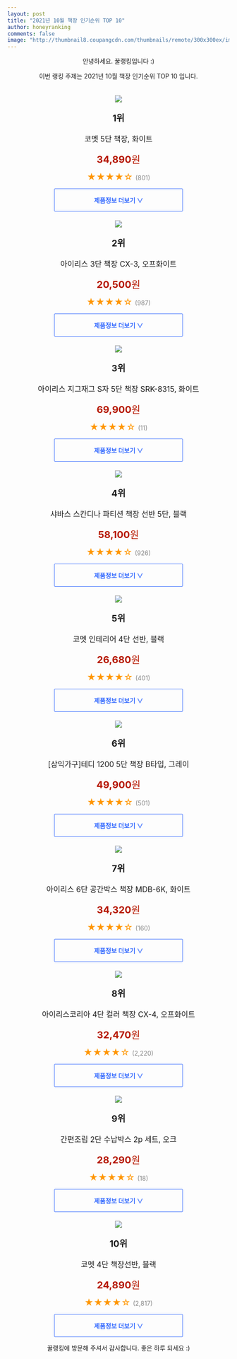 ```yaml
--- 
layout: post 
title: "2021년 10월 책장 인기순위 TOP 10" 
author: honeyranking 
comments: false 
image: "http://thumbnail8.coupangcdn.com/thumbnails/remote/300x300ex/image/retail/images/1639059270507055-be5b5d22-4f24-4c25-8131-d864987cc72b.jpg" 
--- 
```

<p style="text-align: center;">안녕하세요. 꿀랭킹입니다 :)</p> <p style="text-align: center;">이번 랭킹 주제는 2021년 10월 책장 인기순위 TOP 10 입니다.</p><center><img src="http://thumbnail8.coupangcdn.com/thumbnails/remote/300x300ex/image/retail/images/1639059270507055-be5b5d22-4f24-4c25-8131-d864987cc72b.jpg" style="margin-top:20px" /></center> <p style="text-align: center; font-size: 20px"><b>1위</b></p> <p style="text-align: center; font-size: 17px">코멧 5단 책장, 화이트</p> <p style="text-align: center;"><span style="color: #b61800; font-size: 22px;"><b>34,890</b>원</span></p> <p style="text-align: center;"><span style="color: #ff9600; font-size: 20px;">★★★★☆ </span><span style="color: #878787;">(801)</span></p> <center><a href="https://coupa.ng/b8sndO"> <div style="font-size: 14px; display: inline-block; padding: 15px 90px; color: #346aff; border-radius: 2px; border: 1px solid #346aff; cursor: pointer;"><b>제품정보 더보기 &or;</b></div> </a></center><center><img src="http://thumbnail9.coupangcdn.com/thumbnails/remote/300x300ex/image/retail/images/176712065072527-2b820d4d-9709-4458-bb9f-2fd006df7242.jpg" style="margin-top:20px" /></center> <p style="text-align: center; font-size: 20px"><b>2위</b></p> <p style="text-align: center; font-size: 17px">아이리스 3단 책장 CX-3, 오프화이트</p> <p style="text-align: center;"><span style="color: #b61800; font-size: 22px;"><b>20,500</b>원</span></p> <p style="text-align: center;"><span style="color: #ff9600; font-size: 20px;">★★★★☆ </span><span style="color: #878787;">(987)</span></p> <center><a href="https://coupa.ng/b8sndS"> <div style="font-size: 14px; display: inline-block; padding: 15px 90px; color: #346aff; border-radius: 2px; border: 1px solid #346aff; cursor: pointer;"><b>제품정보 더보기 &or;</b></div> </a></center><center><img src="http://thumbnail7.coupangcdn.com/thumbnails/remote/300x300ex/image/rs_quotation_api/zbwiknwx/cb6044d45ead47388d003e76157675d7.jpg" style="margin-top:20px" /></center> <p style="text-align: center; font-size: 20px"><b>3위</b></p> <p style="text-align: center; font-size: 17px">아이리스 지그재그 S자 5단 책장 SRK-8315, 화이트</p> <p style="text-align: center;"><span style="color: #b61800; font-size: 22px;"><b>69,900</b>원</span></p> <p style="text-align: center;"><span style="color: #ff9600; font-size: 20px;">★★★★☆ </span><span style="color: #878787;">(11)</span></p> <center><a href="https://coupa.ng/b8sndU"> <div style="font-size: 14px; display: inline-block; padding: 15px 90px; color: #346aff; border-radius: 2px; border: 1px solid #346aff; cursor: pointer;"><b>제품정보 더보기 &or;</b></div> </a></center><center><img src="http://thumbnail10.coupangcdn.com/thumbnails/remote/300x300ex/image/retail/images/2020/06/26/17/1/cc33b6cc-cfec-47ca-8daa-eff2c264ce18.jpg" style="margin-top:20px" /></center> <p style="text-align: center; font-size: 20px"><b>4위</b></p> <p style="text-align: center; font-size: 17px">샤바스 스칸디나 파티션 책장 선반 5단, 블랙</p> <p style="text-align: center;"><span style="color: #b61800; font-size: 22px;"><b>58,100</b>원</span></p> <p style="text-align: center;"><span style="color: #ff9600; font-size: 20px;">★★★★☆ </span><span style="color: #878787;">(926)</span></p> <center><a href="https://coupa.ng/b8sndX"> <div style="font-size: 14px; display: inline-block; padding: 15px 90px; color: #346aff; border-radius: 2px; border: 1px solid #346aff; cursor: pointer;"><b>제품정보 더보기 &or;</b></div> </a></center><center><img src="http://thumbnail8.coupangcdn.com/thumbnails/remote/300x300ex/image/retail/images/189872747527072-d70b81df-e03d-4e27-a498-4de5fc7fa859.jpg" style="margin-top:20px" /></center> <p style="text-align: center; font-size: 20px"><b>5위</b></p> <p style="text-align: center; font-size: 17px">코멧 인테리어 4단 선반, 블랙</p> <p style="text-align: center;"><span style="color: #b61800; font-size: 22px;"><b>26,680</b>원</span></p> <p style="text-align: center;"><span style="color: #ff9600; font-size: 20px;">★★★★☆ </span><span style="color: #878787;">(401)</span></p> <center><a href=""> <div style="font-size: 14px; display: inline-block; padding: 15px 90px; color: #346aff; border-radius: 2px; border: 1px solid #346aff; cursor: pointer;"><b>제품정보 더보기 &or;</b></div> </a></center><center><img src="http://thumbnail8.coupangcdn.com/thumbnails/remote/300x300ex/image/vendor_inventory/28e9/7aee4906bfc36a509e3dac33bed6b2d0f9718f17e34b28596a2acf79430d.jpg" style="margin-top:20px" /></center> <p style="text-align: center; font-size: 20px"><b>6위</b></p> <p style="text-align: center; font-size: 17px">[삼익가구]테디 1200 5단 책장 B타입, 그레이</p> <p style="text-align: center;"><span style="color: #b61800; font-size: 22px;"><b>49,900</b>원</span></p> <p style="text-align: center;"><span style="color: #ff9600; font-size: 20px;">★★★★☆ </span><span style="color: #878787;">(501)</span></p> <center><a href="https://coupa.ng/b8snd1"> <div style="font-size: 14px; display: inline-block; padding: 15px 90px; color: #346aff; border-radius: 2px; border: 1px solid #346aff; cursor: pointer;"><b>제품정보 더보기 &or;</b></div> </a></center><center><img src="http://thumbnail10.coupangcdn.com/thumbnails/remote/300x300ex/image/retail/images/196570883899489-ac21595c-ff23-40ee-ba42-94c062b14ce8.jpg" style="margin-top:20px" /></center> <p style="text-align: center; font-size: 20px"><b>7위</b></p> <p style="text-align: center; font-size: 17px">아이리스 6단 공간박스 책장 MDB-6K, 화이트</p> <p style="text-align: center;"><span style="color: #b61800; font-size: 22px;"><b>34,320</b>원</span></p> <p style="text-align: center;"><span style="color: #ff9600; font-size: 20px;">★★★★☆ </span><span style="color: #878787;">(160)</span></p> <center><a href="https://coupa.ng/b8snd4"> <div style="font-size: 14px; display: inline-block; padding: 15px 90px; color: #346aff; border-radius: 2px; border: 1px solid #346aff; cursor: pointer;"><b>제품정보 더보기 &or;</b></div> </a></center><center><img src="http://thumbnail9.coupangcdn.com/thumbnails/remote/300x300ex/image/product/image/vendoritem/2016/11/23/3040756145/9cb77b12-1e39-4e59-b463-8c98255a4244.jpg" style="margin-top:20px" /></center> <p style="text-align: center; font-size: 20px"><b>8위</b></p> <p style="text-align: center; font-size: 17px">아이리스코리아 4단 컬러 책장 CX-4, 오프화이트</p> <p style="text-align: center;"><span style="color: #b61800; font-size: 22px;"><b>32,470</b>원</span></p> <p style="text-align: center;"><span style="color: #ff9600; font-size: 20px;">★★★★☆ </span><span style="color: #878787;">(2,220)</span></p> <center><a href="https://coupa.ng/b8snd5"> <div style="font-size: 14px; display: inline-block; padding: 15px 90px; color: #346aff; border-radius: 2px; border: 1px solid #346aff; cursor: pointer;"><b>제품정보 더보기 &or;</b></div> </a></center><center><img src="http://thumbnail8.coupangcdn.com/thumbnails/remote/300x300ex/image/rs_quotation_api/ipzpobe7/4504b41207a94e028212d3e0c75dc355.jpg" style="margin-top:20px" /></center> <p style="text-align: center; font-size: 20px"><b>9위</b></p> <p style="text-align: center; font-size: 17px">간편조립 2단 수납박스 2p 세트, 오크</p> <p style="text-align: center;"><span style="color: #b61800; font-size: 22px;"><b>28,290</b>원</span></p> <p style="text-align: center;"><span style="color: #ff9600; font-size: 20px;">★★★★☆ </span><span style="color: #878787;">(18)</span></p> <center><a href="https://coupa.ng/b8snd8"> <div style="font-size: 14px; display: inline-block; padding: 15px 90px; color: #346aff; border-radius: 2px; border: 1px solid #346aff; cursor: pointer;"><b>제품정보 더보기 &or;</b></div> </a></center><center><img src="http://thumbnail9.coupangcdn.com/thumbnails/remote/300x300ex/image/retail/images/2471237893395-1d3c0acd-ea67-4954-a908-13a61de4ea5c.jpg" style="margin-top:20px" /></center> <p style="text-align: center; font-size: 20px"><b>10위</b></p> <p style="text-align: center; font-size: 17px">코멧 4단 책장선반, 블랙</p> <p style="text-align: center;"><span style="color: #b61800; font-size: 22px;"><b>24,890</b>원</span></p> <p style="text-align: center;"><span style="color: #ff9600; font-size: 20px;">★★★★☆ </span><span style="color: #878787;">(2,817)</span></p> <center><a href=""> <div style="font-size: 14px; display: inline-block; padding: 15px 90px; color: #346aff; border-radius: 2px; border: 1px solid #346aff; cursor: pointer;"><b>제품정보 더보기 &or;</b></div> </a></center> <p style="text-align: center;">꿀랭킹에 방문해 주셔서 감사합니다. 좋은 하루 되세요 :)</p>
